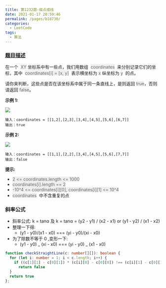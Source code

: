 ```yaml
---
title: 第1232题-缀点成线
date: 2021-01-17 20:59:46
permalink: /pages/b18730/
categories:
  - LeetCode
tags:
  - 算法
---
```


### [题目描述](https://leetcode-cn.com/problems/last-stone-weight/)

在一个  <span style="background: #eee; color: #666;">XY</span> 坐标系中有一些点，我们用数组  <span style="background: #eee; color: #666;">coordinates</span>  来分别记录它们的坐标，其中  <span style="background: #eee; color: #666;">coordinates[i] = [x, y]</span>  表示横坐标为 <span style="background: #eee; color: #666;">x</span> 纵坐标为 <span style="background: #eee; color: #666;">y</span>  的点。

请你来判断，这些点是否在该坐标系中属于同一条直线上，是则返回 <span style="background: #eee; color: #666;">true</span>，否则请返回 <span style="background: #eee; color: #666;">false</span>。

<!-- more -->

**示例 1:**

<img src="https://cdn.jsdelivr.net/gh/xiaojun996/CDN/images/leetcode/check-if-it-is-a-straight-line-1.jpg" />

```
输入：coordinates = [[1,2],[2,3],[3,4],[4,5],[5,6],[6,7]]
输出：true
```

**示例 2:**

<img src="https://cdn.jsdelivr.net/gh/xiaojun996/CDN/images/leetcode/check-if-it-is-a-straight-line-2.jpg" />

```
输入：coordinates = [[1,1],[2,2],[3,4],[4,5],[5,6],[7,7]]
输出：false
```

**提示:**

- <span style="background: #eee; color: #666;">2 <= coordinates.length <= 1000</span>
- <span style="background: #eee; color: #666;">coordinates[i].length == 2</span>
- <span style="background: #eee; color: #666;">-10^4 <= coordinates[i][0], coordinates[i][1] <= 10^4</span>
- <span style="background: #eee; color: #666;">coordinates</span>  中不含重复的点

### 斜率公式

- 斜率公式: k = tanα 及 k = tanα = (y2 - y1) / (x2 - x1) or (y1 - y2) / (x1 - x2)
- 整理一下得:
  - (y1 - y0)/(x1 - x0) === (yi - y0)/(xi - x0)
- 为了除数不等于 0 ,变形一下:
  - (y1 - y0) _ (xi - x0) === (yi - y0) _ (x1 - x0)

```TypeScript
function checkStraightLine(c: number[][]): boolean {
  for (let i: number = 1; i < c.length; i++) {
    if ((c[1][1] - c[0][1]) * (c[i][0] - c[0][0]) !== (c[i][1] - c[0][1]) * (c[1][0] - c[0][0]))
      return false
  }
  return true
};
```
